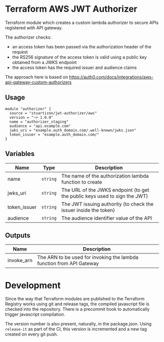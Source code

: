 # Terraform AWS JWT Authorizer
Terraform module which creates a custom lambda authorizer to secure APIs registered with API gateway.

The authorizer checks:
- an access token has been passed via the authorization header of the request
- the RS256 signature of the access token is valid using a public key obtained from a JWKS endpoint
- the access token has the required issuer and audience claims

The approach here is based on https://auth0.com/docs/integrations/aws-api-gateway-custom-authorizers

## Usage
```hcl
module "authorizer" {
  source = "stuartizon/jwt-authorizer/aws"
  version = "~> 1.0.0"
  name = "authorizer_staging"
  audience = "api.example.com"
  jwks_uri = "example.auth_domain.com/.well-known/jwks.json"
  token_issuer = "example.auth_domain.com/"
}
```

## Variables
| Name | Type | Description |
|------|------|-------------|
| name | `string` | The name of the authorization lambda function to create |
| jwks_uri | `string` | The URL of the JWKS endpoint (to get the public keys used to sign the JWT) |
| token_issuer | `string` | The JWT issuing authority (to check the issuer inside the token) |
| audience | `string` | The audience identifier value of the API |

## Outputs
| Name | Description |
|------|-------------|
| invoke_arn | The ARN to be used for invoking the lambda function from API Gateway |

# Development
Since the way that Terraform modules are published to the Terraform Registry works using git and release tags, the compiled javascript file is checked into the repository. There is a precommit hook to automatically trigger javascript compilation. 

The version number is also present, naturally, in the package.json. Using `release-it` as part of the CI, this version is incremented and a new tag created on every git push.